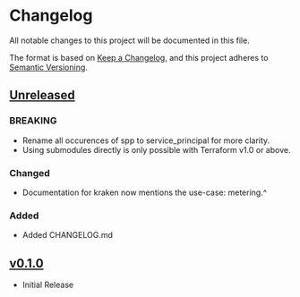 # Changelog

All notable changes to this project will be documented in this file.

The format is based on [Keep a Changelog](https://keepachangelog.com/en/1.0.0/),
and this project adheres to [Semantic Versioning](https://semver.org/spec/v2.0.0.html).

## [Unreleased]

### BREAKING

- Rename all occurences of spp to service_principal for more clarity.
- Using submodules directly is only possible with Terraform v1.0 or above.

### Changed

- Documentation for kraken now mentions the use-case: metering.^

### Added

- Added CHANGELOG.md

## [v0.1.0]

- Initial Release

[unreleased]: https://github.com/meshcloud/terraform-azure-meshplatform/compare/v0.1.0...HEAD
[v0.1.0]: https://github.com/meshcloud/terraform-azure-meshplatform/releases/tag/v0.1.0
